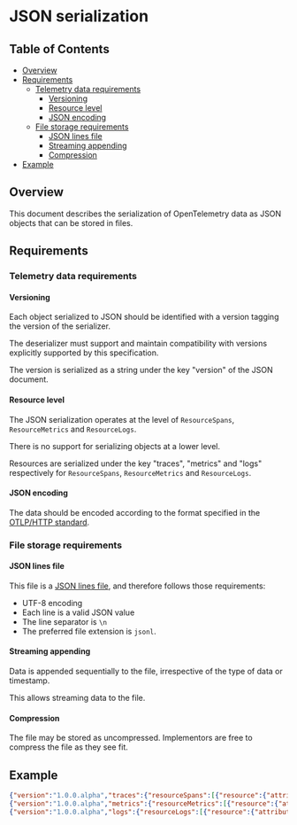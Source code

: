# JSON serialization

## Table of Contents

- [Overview](#overview)
- [Requirements](#requirements)
  - [Telemetry data requirements](#telemetry-data-requirements)
    - [Versioning](#versioning)
    - [Resource level](#resource-level)
    - [JSON encoding](#json-encoding)
  - [File storage requirements](#file-storage-requirements)
    - [JSON lines file](#json-lines-file)
    - [Streaming appending](#streaming-appending)
    - [Compression](#compression)
- [Example](#example)

## Overview

This document describes the serialization of OpenTelemetry data as JSON objects that can be stored in files.

## Requirements

### Telemetry data requirements

#### Versioning

Each object serialized to JSON should be identified with a version tagging the version of the serializer.

The deserializer must support and maintain compatibility with versions explicitly supported by this specification.

The version is serialized as a string under the key "version" of the JSON document.

#### Resource level

The JSON serialization operates at the level of `ResourceSpans`, `ResourceMetrics` and `ResourceLogs`.

There is no support for serializing objects at a lower level.

Resources are serialized under the key "traces", "metrics" and "logs" respectively for `ResourceSpans`, `ResourceMetrics` and `ResourceLogs`.

#### JSON encoding

The data should be encoded according to the format specified in the [OTLP/HTTP standard](https://github.com/open-telemetry/opentelemetry-specification/blob/main/specification/protocol/otlp.md#otlphttp).

### File storage requirements

#### JSON lines file

This file is a [JSON lines file](https://jsonlines.org/), and therefore follows those requirements:

* UTF-8 encoding
* Each line is a valid JSON value
* The line separator is `\n`
* The preferred file extension is `jsonl`.

#### Streaming appending

Data is appended sequentially to the file, irrespective of the type of data or timestamp.

This allows streaming data to the file.

#### Compression

The file may be stored as uncompressed. Implementors are free to compress the file as they see fit.

## Example

```json lines
{"version":"1.0.0.alpha","traces":{"resourceSpans":[{"resource":{"attributes":[{"key":"resource-attr","value":{"stringValue":"resource-attr-val-1"}}]},"instrumentationLibrarySpans":[{"instrumentationLibrary":{},"spans":[{"traceId":"","spanId":"","parentSpanId":"","name":"operationA","startTimeUnixNano":"1581452772000000321","endTimeUnixNano":"1581452773000000789","droppedAttributesCount":1,"events":[{"timeUnixNano":"1581452773000000123","name":"event-with-attr","attributes":[{"key":"span-event-attr","value":{"stringValue":"span-event-attr-val"}}],"droppedAttributesCount":2},{"timeUnixNano":"1581452773000000123","name":"event","droppedAttributesCount":2}],"droppedEventsCount":1,"status":{"deprecatedCode":"DEPRECATED_STATUS_CODE_UNKNOWN_ERROR","message":"status-cancelled","code":"STATUS_CODE_ERROR"}},{"traceId":"","spanId":"","parentSpanId":"","name":"operationB","startTimeUnixNano":"1581452772000000321","endTimeUnixNano":"1581452773000000789","links":[{"traceId":"","spanId":"","attributes":[{"key":"span-link-attr","value":{"stringValue":"span-link-attr-val"}}],"droppedAttributesCount":4},{"traceId":"","spanId":"","droppedAttributesCount":4}],"droppedLinksCount":3,"status":{}}]}]}]}}
{"version":"1.0.0.alpha","metrics":{"resourceMetrics":[{"resource":{"attributes":[{"key":"resource-attr","value":{"stringValue":"resource-attr-val-1"}}]},"instrumentationLibraryMetrics":[{"instrumentationLibrary":{},"metrics":[{"name":"counter-int","unit":"1","sum":{"dataPoints":[{"attributes":[{"key":"label-1","value":{"stringValue":"label-value-1"}}],"startTimeUnixNano":"1581452772000000321","timeUnixNano":"1581452773000000789","asInt":"123"},{"attributes":[{"key":"label-2","value":{"stringValue":"label-value-2"}}],"startTimeUnixNano":"1581452772000000321","timeUnixNano":"1581452773000000789","asInt":"456"}],"aggregationTemporality":"AGGREGATION_TEMPORALITY_CUMULATIVE","isMonotonic":true}},{"name":"counter-int","unit":"1","sum":{"dataPoints":[{"attributes":[{"key":"label-1","value":{"stringValue":"label-value-1"}}],"startTimeUnixNano":"1581452772000000321","timeUnixNano":"1581452773000000789","asInt":"123"},{"attributes":[{"key":"label-2","value":{"stringValue":"label-value-2"}}],"startTimeUnixNano":"1581452772000000321","timeUnixNano":"1581452773000000789","asInt":"456"}],"aggregationTemporality":"AGGREGATION_TEMPORALITY_CUMULATIVE","isMonotonic":true}}]}]}]}}
{"version":"1.0.0.alpha","logs":{"resourceLogs":[{"resource":{"attributes":[{"key":"resource-attr","value":{"stringValue":"resource-attr-val-1"}}]},"instrumentationLibraryLogs":[{"instrumentationLibrary":{},"logs":[{"timeUnixNano":"1581452773000000789","severityNumber":"SEVERITY_NUMBER_INFO","severityText":"Info","name":"logA","body":{"stringValue":"This is a log message"},"attributes":[{"key":"app","value":{"stringValue":"server"}},{"key":"instance_num","value":{"intValue":"1"}}],"droppedAttributesCount":1,"traceId":"08040201000000000000000000000000","spanId":"0102040800000000"},{"timeUnixNano":"1581452773000000789","severityNumber":"SEVERITY_NUMBER_INFO","severityText":"Info","name":"logB","body":{"stringValue":"something happened"},"attributes":[{"key":"customer","value":{"stringValue":"acme"}},{"key":"env","value":{"stringValue":"dev"}}],"droppedAttributesCount":1,"traceId":"","spanId":""}]}]}]}}
```
